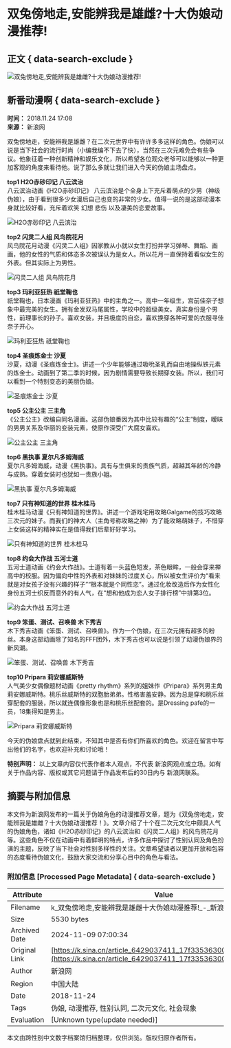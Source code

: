 # 双兔傍地走,安能辨我是雄雌?十大伪娘动漫推荐!

## 正文 { data-search-exclude }


![双兔傍地走,安能辨我是雄雌?十大伪娘动漫推荐!](https://n.sinaimg.cn/sinacn10205/360/w180h180/20191010/aae6-ifrwayx3441924.jpg)

## 新番动漫啊 { data-search-exclude }

**时间：** 2018.11.24 17:08  
**来源：** 新浪网

双兔傍地走，安能辨我是雄雌？在二次元世界中有许许多多这样的角色。伪娘可以说是当下社会的流行时尚（小编我编不下去了快），当然在三次元难免会有些争议。他象征着一种创新精神和娱乐文化，所以希望各位观众老爷可以能够以一种更加客观的角度来看待他。说了那么多就让我们进入今天的伪娘主场盘点。

**top1 H2O赤砂印记 八云滨治**  
八云滨治动画《H2O赤砂印记》 八云滨治是个全身上下充斥着萌点的少男（神级伪娘），由于看到很多少女漫后自己也变的非常的少女。值得一说的是这部动漫本身就比较好看，充斥着欢笑 幻想 悲伤 以及凄美的恋爱故事。

![H2O赤砂印记 八云滨治](http://k.sinaimg.cn/n/front/401/w640h561/20181124/FP9c-hmivixn8963758.jpg/w700d1q75cms.jpg)

**top2 闪灵二人组 风鸟院花月**  
风鸟院花月动漫《闪灵二人组》因家教从小就以女生打扮并学习弹琴、舞蹈、画画，他的女性的气质和体态多次被误认为是女人。所以花月一直保持着看似女生的外表。但其实际上为男性。

![闪灵二人组 风鸟院花月](http://k.sinaimg.cn/n/front/228/w500h528/20181124/-u8T-hpevhck4889915.jpg/w700d1q75cms.jpg)

**top3 玛利亚狂热 祇堂鞠也**  
祇堂鞠也，日本漫画《玛利亚狂热》中的主角之一。高中一年级生，宫前佳奈子想象中最完美的女生。拥有金发双马尾属性，学校中的超级美女。真实身份是个男性，前理事长的孙子。喜欢女装，并且极度的自恋，喜欢换穿各种可爱的衣服寻佳奈子开心。

![玛利亚狂热 祇堂鞠也](http://k.sinaimg.cn/n/front/100/w500h400/20181124/S6rg-hmhswin9528324.jpg/w700d1q75cms.jpg)

**top4 圣痕炼金士 沙夏**  
沙夏，动漫《圣痕炼金士》。讲述一个少年能够通过吸吮圣乳而自由地操纵铁元素的炼金士。动画到了第二季的时候，因为剧情需要导致长期穿女装。所以，我们可以看到一个特别变态的美丽伪娘。

![圣痕炼金士 沙夏](http://k.sinaimg.cn/n/front/202/w640h362/20181124/HpcU-hmhswin9528335.jpg/w700d1q75cms.jpg)

**top5 公主公主 三主角**  
《公主公主》改编自同名漫画。这部伪娘番因为其中比较有趣的“公主”制度，暧昧的男男关系及华丽的变装元素，使原作深受广大腐女喜欢。

![公主公主 三主角](http://k.sinaimg.cn/n/front/509/w212h297/20181124/lv8B-hmivixn8963797.jpg/w700d1q75cms.jpg)

**top6 黑执事 夏尔凡多姆海威**  
夏尔凡多姆海威，动漫《黑执事》。具有与生俱来的贵族气质，超越其年龄的冷静与成熟。穿着女装时也犹如一贵族小姐。

![黑执事 夏尔凡多姆海威](http://k.sinaimg.cn/n/front/200/w640h360/20181124/nDEr-hpevhck4889963.jpg/w700d1q75cms.jpg)

**top7 只有神知道的世界 桂木桂马**  
桂木桂马动漫《只有神知道的世界》。讲述一个游戏宅用攻略Galgame的技巧攻略三次元的妹子。而我们的神大人（主角号称攻略之神）为了能攻略萌妹子，不惜穿上女装这样的精神实在是值得我们后辈好好学习。

![只有神知道的世界 桂木桂马](http://k.sinaimg.cn/n/front/465/w465h800/20181124/Tku--hmivixn8963826.jpg/w700d1q75cms.jpg)

**top8 约会大作战 五河士道**  
五河士道动画《约会大作战》。士道有着一头蓝色短发，茶色眼眸，一般会穿来禅高中的校服。因为偏向中性的外表和对妹妹的过度关心，所以被女生评价为“看来就是对女孩子没有兴趣的样子”“根本就是个同性恋”。通过化妆改造后作为女性化身份五河士织反而意外的有人气，在“想和他成为恋人女子排行榜”中排第3位。

![约会大作战 五河士道](http://k.sinaimg.cn/n/front/453/w600h653/20181124/8Z7I-hmhswin9528392.jpg/w700d1q75cms.jpg)

**top9 笨蛋、测试、召唤兽 木下秀吉**  
木下秀吉动画《笨蛋、测试、召唤兽》。作为一个伪娘，在三次元拥有超多的粉丝。本身这部动画除了知名的FFF团外，木下秀吉也可以说是引领了动漫伪娘界的新风潮。

![笨蛋、测试、召唤兽 木下秀吉](http://k.sinaimg.cn/n/front/750/w450h300/20181124/OmuG-hmhswin9528404.jpg/w700d1q75cms.jpg)

**top10 Pripara 莉安娜威斯特**  
人气美少女偶像题材动画《pretty rhythm》系列的姐妹作《Pripara》系列男主角莉安娜威斯特。桃乐丝威斯特的双胞胎弟弟。性格害羞安静。因为总是穿和桃乐丝穿配套的服装，所以就连偶像形象也是和桃乐丝配套的。是Dressing pafe的一员，18集得知是男主。

![Pripara 莉安娜威斯特](http://k.sinaimg.cn/n/front/247/w500h547/20181124/PydX-hmhhnqt5892865.jpg/w700d1q75cms.jpg)

今天的伪娘盘点就到此结束，不知其中是否有你们所喜欢的角色。欢迎在留言中写出他们的名字，也欢迎补充和讨论哦！

**特别声明：** 以上文章内容仅代表作者本人观点，不代表 新浪网观点或立场。如有关于作品内容、版权或其它问题请于作品发布后的30日内与 新浪网联系。

## 摘要与附加信息

<!-- tcd_abstract -->
本文件为新浪网发布的一篇关于伪娘角色的动漫推荐文章，题为《双兔傍地走，安能辨我是雄雌？十大伪娘动漫推荐！》。文章介绍了十个在二次元文化中颇具人气的伪娘角色，诸如《H2O赤砂印记》的八云滨治和《闪灵二人组》的风鸟院花月等。这些角色不仅在动画中有着鲜明的特点，许多作品中探讨了性别认同及角色扮演的主题，反映了当下社会对性别多样性的关注。文章希望读者以更加开放和包容的态度看待伪娘文化，鼓励大家交流和分享心目中的角色与看法。
<!-- tcd_abstract_end -->

### 附加信息 [Processed Page Metadata] { data-search-exclude }

| Attribute       | Value                                  |
|-----------------|----------------------------------------|
| Filename        | k_双兔傍地走,安能辨我是雄雌十大伪娘动漫推荐!_-_新浪.md                             |
| Size            | 5530 bytes                           |
| Archived Date   | 2024-11-09 07:00:34                             |
| Original Link   | [https://k.sina.cn/article_6429037411_17f33536300100bw6d.html](https://k.sina.cn/article_6429037411_17f33536300100bw6d.html)                       |
| Author          | 新浪网                               |
| Region          | 中国大陆                               |
| Date            | 2018-11-24                                 |
| Tags            | 伪娘, 动漫推荐, 性别认同, 二次元文化, 社会现象                                 |
| Evaluation            | [Unknown type(update needed)]                                 |
<!-- tcd_table_end -->

本文由跨性别中文数字档案馆归档整理，仅供浏览。版权归原作者所有。
